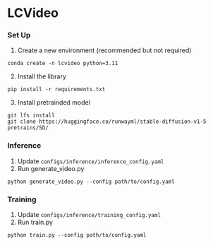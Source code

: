 # LCVideo

### Set Up

1. Create a new environment (recommended but not required)

```
conda create -n lcvideo python=3.11
```

2. Install the library
```
pip install -r requirements.txt
```

3. Install pretrainded model
```
git lfs install
git clone https://huggingface.co/runwayml/stable-diffusion-v1-5 pretrains/SD/
```

### Inference
1. Update `configs/inference/inference_config.yaml`
2. Run generate_video.py
```
python generate_video.py --config path/to/config.yaml
```

### Training
1. Update `configs/inference/training_config.yaml`
2. Run train.py
```
python train.py --config path/to/config.yaml
```